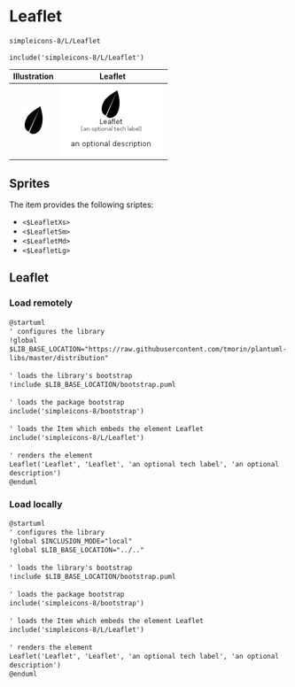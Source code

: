 # Leaflet


```text
simpleicons-8/L/Leaflet
```

```text
include('simpleicons-8/L/Leaflet')
```



| Illustration | Leaflet |
| :---: | :---: |
| ![illustration for Illustration](../../simpleicons-8/L/Leaflet.png) | ![illustration for Leaflet](../../simpleicons-8/L/Leaflet.Local.png) |



## Sprites
The item provides the following sriptes:

- `<$LeafletXs>`
- `<$LeafletSm>`
- `<$LeafletMd>`
- `<$LeafletLg>`





## Leaflet

### Load remotely
```plantuml
@startuml
' configures the library
!global $LIB_BASE_LOCATION="https://raw.githubusercontent.com/tmorin/plantuml-libs/master/distribution"

' loads the library's bootstrap
!include $LIB_BASE_LOCATION/bootstrap.puml

' loads the package bootstrap
include('simpleicons-8/bootstrap')

' loads the Item which embeds the element Leaflet
include('simpleicons-8/L/Leaflet')

' renders the element
Leaflet('Leaflet', 'Leaflet', 'an optional tech label', 'an optional description')
@enduml
```

### Load locally
```plantuml
@startuml
' configures the library
!global $INCLUSION_MODE="local"
!global $LIB_BASE_LOCATION="../.."

' loads the library's bootstrap
!include $LIB_BASE_LOCATION/bootstrap.puml

' loads the package bootstrap
include('simpleicons-8/bootstrap')

' loads the Item which embeds the element Leaflet
include('simpleicons-8/L/Leaflet')

' renders the element
Leaflet('Leaflet', 'Leaflet', 'an optional tech label', 'an optional description')
@enduml
```

